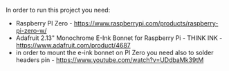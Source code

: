In order to run this project you need:
* Raspberry PI Zero - https://www.raspberrypi.com/products/raspberry-pi-zero-w/
* Adafruit 2.13" Monochrome E-Ink Bonnet for Raspberry Pi - THINK INK - https://www.adafruit.com/product/4687
* in order to mount the e-ink bonnet on PI Zero you need also to solder headers pin - https://www.youtube.com/watch?v=UDdbaMk39tM